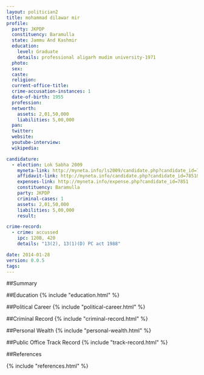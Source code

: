```yaml
---
layout: politician2
title: mohammad dilawar mir
profile: 
  party: JKPDP
  constituency: Baramulla
  state: Jammu And Kashmir
  education: 
    level: Graduate
    details: professional aligarh mudim university-1971
  photo: 
  sex: 
  caste: 
  religion: 
  current-office-title: 
  crime-accusation-instances: 1
  date-of-birth: 1955
  profession: 
  networth: 
    assets: 2,01,50,000
    liabilities: 5,00,000
  pan: 
  twitter: 
  website: 
  youtube-interview: 
  wikipedia: 

candidature: 
  - election: Lok Sabha 2009
    myneta-link: http://myneta.info/ls2009/candidate.php?candidate_id=7851
    affidavit-link: http://myneta.info/candidate.php?candidate_id=7851&scan=original
    expenses-link: http://myneta.info/expense.php?candidate_id=7851
    constituency: Baramulla 
    party: JKPDP
    criminal-cases: 1
    assets: 2,01,50,000
    liabilities: 5,00,000
    result:  

crime-record: 
  - crime: accussed
    ipc: 120B, 420
    details: "13(2), 13(1)(D) PC act 1988" 

date: 2014-01-28
version: 0.0.5
tags: 
---
```

##Summary


##Education
{% include "education.html" %}


##Political Career
{% include "political-career.html" %}


##Criminal Record
{% include "criminal-record.html" %}


##Personal Wealth
{% include "personal-wealth.html" %}


##Public Office Track Record
{% include "track-record.html" %}


##References


{% include "references.html" %}